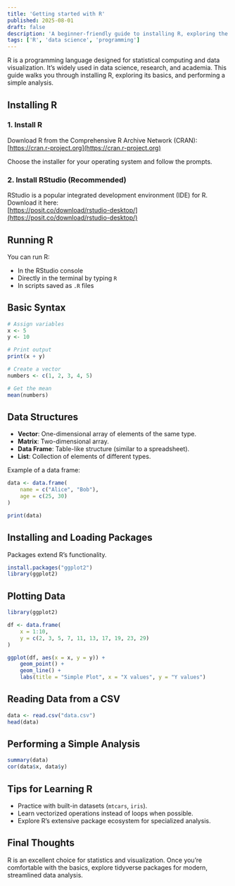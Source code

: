 ```yaml
---
title: 'Getting started with R'
published: 2025-08-01
draft: false
description: 'A beginner-friendly guide to installing R, exploring the basics, and running your first data analysis.'
tags: ['R', 'data science', 'programming']
---
```


R is a programming language designed for statistical computing and data visualization. It’s widely used in data science, research, and academia. This guide walks you through installing R, exploring its basics, and performing a simple analysis.

## Installing R

### 1. Install R

Download R from the Comprehensive R Archive Network (CRAN):  
[https://cran.r-project.org](https://cran.r-project.org)

Choose the installer for your operating system and follow the prompts.

### 2. Install RStudio (Recommended)

RStudio is a popular integrated development environment (IDE) for R. Download it here:  
[https://posit.co/download/rstudio-desktop/](https://posit.co/download/rstudio-desktop/)

## Running R

You can run R:

- In the RStudio console
- Directly in the terminal by typing `R`
- In scripts saved as `.R` files

## Basic Syntax

```r
# Assign variables
x <- 5
y <- 10

# Print output
print(x + y)

# Create a vector
numbers <- c(1, 2, 3, 4, 5)

# Get the mean
mean(numbers)
```

## Data Structures

- **Vector**: One-dimensional array of elements of the same type.
- **Matrix**: Two-dimensional array.
- **Data Frame**: Table-like structure (similar to a spreadsheet).
- **List**: Collection of elements of different types.

Example of a data frame:

```r
data <- data.frame(
    name = c("Alice", "Bob"),
    age = c(25, 30)
)

print(data)
```

## Installing and Loading Packages

Packages extend R’s functionality.

```r
install.packages("ggplot2")
library(ggplot2)
```

## Plotting Data

```r
library(ggplot2)

df <- data.frame(
    x = 1:10,
    y = c(2, 3, 5, 7, 11, 13, 17, 19, 23, 29)
)

ggplot(df, aes(x = x, y = y)) +
    geom_point() +
    geom_line() +
    labs(title = "Simple Plot", x = "X values", y = "Y values")
```

## Reading Data from a CSV

```r
data <- read.csv("data.csv")
head(data)
```

## Performing a Simple Analysis

```r
summary(data)
cor(data$x, data$y)
```

## Tips for Learning R

- Practice with built-in datasets (`mtcars`, `iris`).
- Learn vectorized operations instead of loops when possible.
- Explore R’s extensive package ecosystem for specialized analysis.

## Final Thoughts

R is an excellent choice for statistics and visualization. Once you’re comfortable with the basics, explore tidyverse packages for modern, streamlined data analysis.
